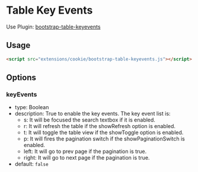 # Table Key Events

Use Plugin: [bootstrap-table-keyevents](https://github.com/wenzhixin/bootstrap-table/tree/master/src/extensions/keyevents)

## Usage

```html
<script src="extensions/cookie/bootstrap-table-keyevents.js"></script>
```

## Options

### keyEvents

* type: Boolean
* description:
True to enable the key events. The key event list is:
    * s: It will be focused the search textbox if it is enabled.
    * r: It will refresh the table if the showRefresh option is enabled.
    * t: It will toggle the table view if the showToggle option is enabled.
    * p: It will fires the pagination switch if the showPaginationSwitch is enabled.
    * left: It will go to prev page if the pagination is true.
    * right: It will go to next page if the pagination is true.
* default: `false`
